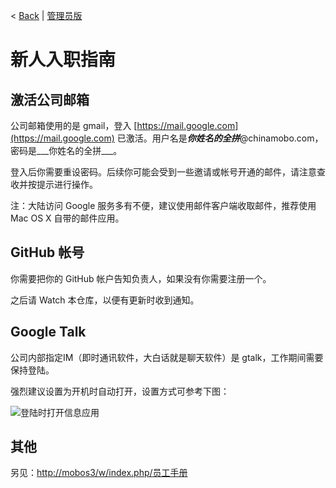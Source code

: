 < [Back](README.md) | [管理员版](AppointmentGuideForAdmin.md)

新人入职指南
====

激活公司邮箱
----
公司邮箱使用的是 gmail，登入 [https://mail.google.com](https://mail.google.com) 已激活。用户名是***你姓名的全拼***@chinamobo.com，密码是___你姓名的全拼___。

登入后你需要重设密码。后续你可能会受到一些邀请或帐号开通的邮件，请注意查收并按提示进行操作。

注：大陆访问 Google 服务多有不便，建议使用邮件客户端收取邮件，推荐使用 Mac OS X 自带的邮件应用。

GitHub 帐号
----
你需要把你的 GitHub 帐户告知负责人，如果没有你需要注册一个。

之后请 Watch 本仓库，以便有更新时收到通知。

Google Talk
----
公司内部指定IM（即时通讯软件，大白话就是聊天软件）是 gtalk，工作期间需要保持登陆。

强烈建议设置为开机时自动打开，设置方式可参考下图：

![登陆时打开信息应用](image/make_ichat_auto_lunch_on_login.jpg)




其他
----
另见：[http://mobos3/w/index.php/员工手册](http://mobos3/w/index.php/员工手册)